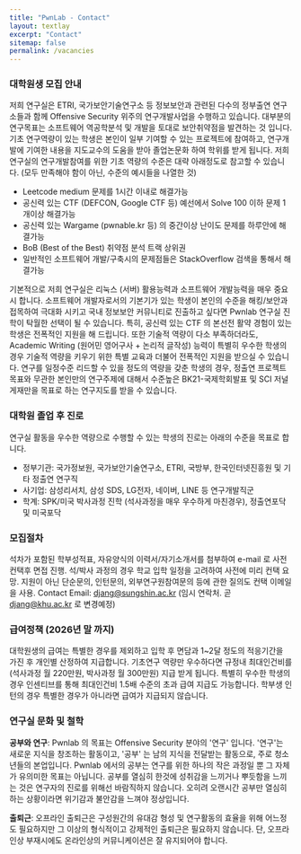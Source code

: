 ```yaml
---
title: "PwnLab - Contact"
layout: textlay
excerpt: "Contact"
sitemap: false
permalink: /vacancies
---
```


### 대학원생 모집 안내

저희 연구실은 ETRI, 국가보안기술연구소 등 정보보안과 관련된 다수의 정부출연 연구소들과 함께 
Offensive Security 위주의 연구개발사업을 수행하고 있습니다.
대부분의 연구목표는 소프트웨어 역공학분석 및 개발을 토대로 보안취약점을 발견하는 것 입니다. 
기초 연구역량이 있는 학생은 본인이 일부 기여할 수 있는 프로젝트에 참여하고, 
연구개발에 기여한 내용을 지도교수의 도움을 받아 졸업논문화 하여 학위를 받게 됩니다. 
저희 연구실의 연구개발참여를 위한 기초 역량의 수준은 대략 아래정도로 참고할 수 있습니다.
(모두 만족해야 함이 아닌, 수준의 예시들을 나열한 것)
- Leetcode medium 문제를 1시간 이내로 해결가능
- 공신력 있는 CTF (DEFCON, Google CTF 등) 예선에서 Solve 100 이하 문제 1개이상 해결가능
- 공신력 있는 Wargame (pwnable.kr 등) 의 중간이상 난이도 문제를 하루안에 해결가능
- BoB (Best of the Best) 취약점 분석 트랙 상위권
- 일반적인 소프트웨어 개발/구축시의 문제점들은 StackOverflow 검색을 통해서 해결가능

기본적으로 저희 연구실은 리눅스 (서버) 활용능력과 소프트웨어 개발능력을 매우 중요시 합니다.
소프트웨어 개발자로서의 기본기가 있는 학생이 본인의 수준을 해킹/보안과 접목하여 
극대화 시키고 국내 정보보안 커뮤니티로 진출하고 싶다면 Pwnlab 연구실 진학이 탁월한 선택이 될 수 있습니다.
특히, 공신력 있는 CTF 의 본선전 활약 경험이 있는 학생은 전폭적인 지원을 해 드립니다.
또한 기술적 역량이 다소 부족하더라도, Academic Writing (원어민 영어구사 + 논리적 글작성) 능력이 특별히 우수한 학생의 경우
기술적 역량을 키우기 위한 특별 교육과 더불어 전폭적인 지원을 받으실 수 있습니다. 
연구를 일정수준 리드할 수 있을 정도의 역량을 갖춘 학생의 경우, 정출연 프로젝트목표와 무관한 
본인만의 연구주제에 대해서 수준높은 BK21-국제학회발표 및 SCI 저널게재만을 목표로 하는 연구지도를 받을 수 있습니다.


### 대학원 졸업 후 진로
연구실 활동을 우수한 역량으로 수행할 수 있는 학생의 진로는 아래의 수준을 목표로 합니다.
- 정부기관: 국가정보원, 국가보안기술연구소, ETRI, 국방부, 한국인터넷진흥원 및 기타 정출연 연구직
- 사기업: 삼성리서치, 삼성 SDS, LG전자, 네이버, LINE 등 연구개발직군
- 학계: SPK/미국 박사과정 진학 (석사과정을 매우 우수하게 마친경우), 정출연포닥 및 미국포닥


### 모집절차
석차가 포함된 학부성적표, 자유양식의 이력서/자기소개서를 첨부하여 e-mail 로 사전컨택후 면접 진행.
석/박사 과정의 경우 학교 입학 일정을 고려하여 사전에 미리 컨택 요망.
지원이 아닌 단순문의, 인턴문의, 외부연구원참여문의 등에 관한 질의도 컨택 이메일을 사용.
Contact Email: djang@sungshin.ac.kr (임시 연락처. 곧 djang@khu.ac.kr 로 변경예정)


### 급여정책 (2026년 말 까지)
대학원생의 급여는 특별한 경우를 제외하고 입학 후 면담과 1~2달 정도의 적응기간을 가진 후 개인별 산정하여 지급합니다.
기초연구 역량만 우수하다면 규정내 최대인건비를 (석사과정 월 220만원, 박사과정 월 300만원) 지급 받게 됩니다.
특별히 우수한 학생의 경우 인센티브를 통해 최대인건비 1.5배 수준의 초과 급여 지급도 가능합니다.
학부생 인턴의 경우 특별한 경우가 아니라면 급여가 지급되지 않습니다.


### 연구실 문화 및 철학
**공부와 연구**: Pwnlab 의 목표는 Offensive Security 분야의 '연구' 입니다. 
'연구'는 새로운 지식을 창조하는 활동이고, '공부' 는 남의 지식을 전달받는 활동으로, 주로 청소년들의 본업입니다.
Pwnlab 에서의 공부는 연구를 위한 하나의 작은 과정일 뿐 그 자체가 유의미한 목표는 아닙니다.
공부를 열심히 한것에 성취감을 느끼거나 뿌듯함을 느끼는 것은 연구자의 진로를 위해선 바람직하지 않습니다.
오히려 오랜시간 공부만 열심히 하는 상황이라면 위기감과 불안감을 느껴야 정상입니다. 


**출퇴근**: 오프라인 출퇴근은 구성원간의 유대감 형성 및 연구활동의 효율을 위해 어느정도 필요하지만
그 이상의 형식적이고 강제적인 출퇴근은 필요하지 않습니다. 
단, 오프라인상 부재시에도 온라인상의 커뮤니케이션은 잘 유지되어야 합니다.








